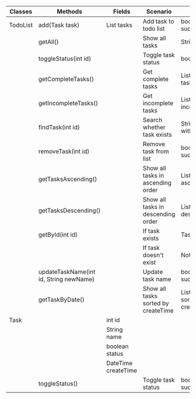 

| Classes  | Methods                                | Fields              | Scenario                            | Outcome                                    |
|----------|----------------------------------------|---------------------|-------------------------------------|--------------------------------------------|
| TodoList | add(Task task)                         | List<Task> tasks    | Add task to todo list               | boolean whether succeeded                  |
|          | getAll()                               |                     | Show all tasks                      | String with all tasks                      |
|          | toggleStatus(int id)                   |                     | Toggle task status                  | boolean status                             |
|          | getCompleteTasks()                     |                     | Get complete tasks                  | List<Task> with complete tasks             |
|          | getIncompleteTasks()                   |                     | Get incomplete tasks                | List<Task> with incomplete tasks           |
|          | findTask(int id)                       |                     | Search whether task exists          | String message with search result          |
|          | removeTask(int id)                     |                     | Remove task from list               | boolean whether succeeded                  |
|          | getTasksAscending()                    |                     | Show all tasks in ascending order   | List<Task> with tasks in ascending order   |
|          | getTasksDescending()                   |                     | Show all tasks in descending order  | List<Task> with tasks in descending order  |
|          | getById(int id)                        |                     | If task exists                      | Task with given id                         |
|          |                                        |                     | If task doesn't exist               | NotFoundException                          |
|          | updateTaskName(int id, String newName) |                     | Update task name                    | boolean whether succeeded                  |
|          | getTaskByDate()                        |                     | Show all tasks sorted by createTime | List<Task> with tasks sorted by createTime |
| Task     |                                        | int id              |                                     |                                            |
|          |                                        | String name         |                                     |                                            |
|          |                                        | boolean status      |                                     |                                            |
|          |                                        | DateTime createTime |                                     |                                            |
|          | toggleStatus()                         |                     | Toggle task status                  | boolean whether succeeded                  |